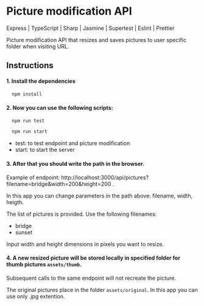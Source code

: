 # Picture modification API

Express | TypeScript | Sharp | Jasmine | Supertest | Eslint | Prettier 

Picture modification API that resizes and saves pictures to user specific folder when visiting URL.

## Instructions

#### 1. **Install the dependencies**

```bash
  npm install
```

#### 2. Now you can **use the following scripts**:

```bash
  npm run test
```
```bash
  npm run start
```

- test: to test endpoint and picture modification
- start: to start the server

#### 3. After that you should **write the path in the browser**.

Example of endpoint: http://localhost:3000/api/pictures?filename=bridge&width=200&height=200 .

In this app you can change parameters in the path above: filename, width, heigth.

The list of pictures is provided. Use the following filenames:
- bridge
- sunset

Input width and height dimensions in pixels you want to resize.

#### 4. **A new resized picture will be stored locally** in specified folder for thumb pictures `assets/thumb`.  
Subsequent calls to the same endpoint will not recreate the picture. 


The original pictures place in the folder `assets/original`. In this app you can use only .jpg extention. 
